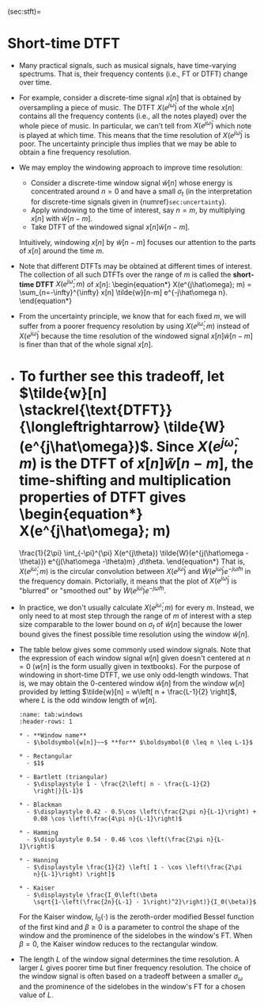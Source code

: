 (sec:stft)=
# Short-time DTFT

* Many practical signals, such as musical signals, have time-varying
  spectrums. That is, their frequency contents (i.e., FT or DTFT)
  change over time. 

* For example, consider a discrete-time signal $x[n]$ that is obtained
  by oversampling a piece of music. The DTFT $X(e^{j\hat\omega})$ of
  the whole $x[n]$ contains all the frequency contents (i.e., all the
  notes played) over the whole piece of music.  In particular, we
  can't tell from $X(e^{j\hat\omega})$ which note is played at which
  time. This means that the time resolution of $X(e^{j\hat\omega})$ is
  poor. The uncertainty principle thus implies that we may be able to
  obtain a fine frequency resolution.

* We may employ the windowing approach to improve time
  resolution: 
  - Consider a discrete-time window signal $\tilde{w}[n]$ whose energy
    is concentrated around $n=0$ and have a small $\sigma_t$ (in the
    interpretation for discrete-time signals given in
    {numref}`sec:uncertainty`).
  - Apply windowing to the time of interest, say $n=m$, by multiplying
    $x[n]$ with $\tilde{w}[n-m]$.
  - Take DTFT of the windowed signal $x[n] \tilde{w}[n-m]$.
  
  Intuitively, windowing $x[n]$ by $\tilde{w}[n-m]$ focuses our
  attention to the parts of $x[n]$ around the time $m$.

* Note that different DTFTs may be obtained at different times of
  interest. The collection of all such DTFTs over the range of $m$ is
  called the **short-time DTFT** $X(e^{j\hat\omega}; m)$ of $x[n]$:
  \begin{equation*}
  X(e^{j\hat\omega}; m) = \sum_{n=-\infty}^{\infty} x[n]
  \tilde{w}[n-m] e^{-j\hat\omega n}.
  \end{equation*}

* From the uncertainty principle, we know that for each fixed $m$, we
  will suffer from a poorer frequency resolution by using
  $X(e^{j\hat\omega}; m)$ instead of $X(e^{j\hat\omega})$ because the
  time resolution of the windowed signal $x[n] \tilde{w}[n-m]$ is
  finer than that of the whole signal $x[n]$.

* To further see this tradeoff,  let $\tilde{w}[n]
  \stackrel{\text{DTFT}}{\longleftrightarrow}
  \tilde{W}(e^{j\hat\omega})$. Since $X(e^{j\hat\omega}; m)$
  is the DTFT of  $x[n] \tilde{w}[n-m]$, the time-shifting and
  multiplication properties of DTFT gives
  \begin{equation*}
  X(e^{j\hat\omega}; m)
  =
  \frac{1}{2\pi} \int_{-\pi}^{\pi} X(e^{j\theta})
  \tilde{W}(e^{j(\hat\omega -\theta)}) e^{j(\hat\omega -\theta)m}
  \,d\theta.
  \end{equation*}
  That is, $X(e^{j\hat\omega}; m)$ is the circular convolution between
  $X(e^{j\hat\omega})$ and $\tilde{W}(e^{j\hat\omega}) e^{-j\hat\omega
  m}$ in the frequency domain. Pictorially, it means that the plot of
  $X(e^{j\hat\omega})$ is "blurred" or "smoothed out" by
  $\tilde{W}(e^{j\hat\omega}) e^{-j\hat\omega m}$.

* In practice, we don't usually calculate $X(e^{j\hat\omega}; m)$ for
  every $m$. Instead, we only need to at most step through the range
  of $m$ of interest with a step size comparable to the lower bound on
  $\sigma_t$ of $\tilde{w}[n]$ because the lower bound gives the
  finest possible time resolution using the window $\tilde{w}[n]$.

* The table below gives some commonly used window signals. Note that
  the expression of each window signal $w[n]$ given doesn't centered
  at $n=0$ ($w[n]$ is the form usually given in textbooks). For the
  purpose of windowing in short-time DTFT, we use only odd-length
  windows. That is, we may obtain the $0$-centered window
  $\tilde{w}[n]$ from the window $w[n]$ provided by letting
  $\tilde{w}[n] = w\left[ n + \frac{L-1}{2} \right]$, where $L$ is the
  odd window length of $w[n]$.
  
  ```{list-table}
  :name: tab:windows
  :header-rows: 1
  
  * - **Window name**
    - $\boldsymbol{w[n]}~~$ **for** $\boldsymbol{0 \leq n \leq L-1}$ 

  * - Rectangular 
    - $1$

  * - Bartlett (triangular)
    - $\displaystyle 1 - \frac{2\left| n - \frac{L-1}{2}
      \right|}{L-1}$

  * - Blackman
    - $\displaystyle 0.42 - 0.5\cos \left(\frac{2\pi n}{L-1}\right) +
      0.08 \cos \left(\frac{4\pi n}{L-1}\right)$

  * - Hamming
    - $\displaystyle 0.54 - 0.46 \cos \left(\frac{2\pi n}{L-1}\right)$

  * - Hanning
    - $\displaystyle \frac{1}{2} \left[ 1 - \cos \left(\frac{2\pi
      n}{L-1}\right) \right]$

  * - Kaiser
    - $\displaystyle \frac{I_0\left(\beta
      \sqrt{1-\left(\frac{2n}{L-1} - 1\right)^2}\right)}{I_0(\beta)}$ 
  ```
  For the Kaiser window, $I_0(\cdot)$ is the zeroth-order modified
      Bessel function of the first kind and $\beta \geq 0$ is a
      parameter to control the shape of the window and the prominence
      of the sidelobes in the window's FT. When $\beta=0$, the Kaiser
      window reduces to the rectangular window. 
 
* The length $L$ of the window signal determines the time
  resolution. A larger $L$ gives poorer time but finer frequency
  resolution. The choice of the window signal is often based on a
  tradeoff between a smaller $\sigma_{\omega}$ and the prominence of
  the sidelobes in the window's FT for a chosen value of $L$.
